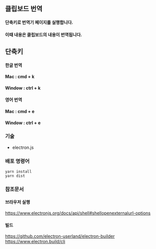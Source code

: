 ## 클립보드 번역

#### 단축키로 번역기 페이지를 실행합니다.
#### 이때 내용은 클립보드의 내용이 번역됩니다.
#### 

## 단축키

#### 한글 번역
#### Mac : cmd + k
#### Window : ctrl + k
#### 영어 번역
#### Mac : cmd + e
#### Window : ctrl + e

### 기술
- electron.js
### 배포 명령어
```
yarn install
yarn dist
```

### 참조문서
#### 브라우저 실행
https://www.electronjs.org/docs/api/shell#shellopenexternalurl-options
#### 빌드
https://github.com/electron-userland/electron-builder
https://www.electron.build/cli
